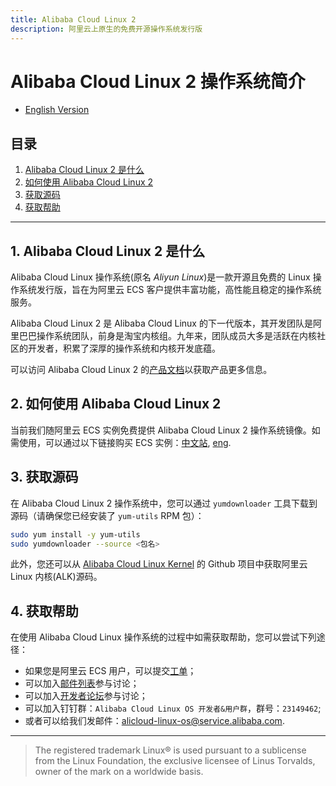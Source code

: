 ```yaml
---
title: Alibaba Cloud Linux 2
description: 阿里云上原生的免费开源操作系统发行版
---
```


Alibaba Cloud Linux 2 操作系统简介
=================================

+ [English Version](../os.md)

目录
----
1. [Alibaba Cloud Linux 2 是什么](#1-alibaba-cloud-linux-2-是什么)
2. [如何使用 Alibaba Cloud Linux 2](#2-如何使用-alibaba-cloud-linux-2)
3. [获取源码](#3-获取源码)
4. [获取帮助](#4-获取帮助)

-------------------------

## 1. Alibaba Cloud Linux 2 是什么

Alibaba Cloud Linux 操作系统(原名 _Aliyun Linux_)是一款开源且免费的 Linux 操作系统发行版，旨在为阿里云 ECS 客户提供丰富功能，高性能且稳定的操作系统服务。

Alibaba Cloud Linux 2 是 Alibaba Cloud Linux 的下一代版本，其开发团队是阿里巴巴操作系统团队，前身是淘宝内核组。九年来，团队成员大多是活跃在内核社区的开发者，积累了深厚的操作系统和内核开发底蕴。

可以访问 Alibaba Cloud Linux 2 的[产品文档](https://help.aliyun.com/document_detail/111881.html)以获取产品更多信息。

## 2. 如何使用 Alibaba Cloud Linux 2

当前我们随阿里云 ECS 实例免费提供 Alibaba Cloud Linux 2 操作系统镜像。如需使用，可以通过以下链接购买 ECS 实例：[中文站](https://ecs-buy.aliyun.com/), [eng](https://ecs-buy-intl.aliyun.com/).

## 3. 获取源码

在 Alibaba Cloud Linux 2 操作系统中，您可以通过 `yumdownloader` 工具下载到源码（请确保您已经安装了 `yum-utils` RPM 包）：

```bash
sudo yum install -y yum-utils
sudo yumdownloader --source <包名>
```

此外，您还可以从 [Alibaba Cloud Linux Kernel](https://github.com/alibaba/cloud-kernel) 的 Github 项目中获取阿里云 Linux 内核(ALK)源码。

## 4. 获取帮助

在使用 Alibaba Cloud Linux 操作系统的过程中如需获取帮助，您可以尝试下列途径：

+ 如果您是阿里云 ECS 用户，可以提交[工单](https://selfservice.console.aliyun.com/ticket/createIndex)；
+ 可以加入[邮件列表](MAILLIST.md)参与讨论；
+ 可以加入[开发者论坛](https://bbs.aliyun.com/thread/450.html)参与讨论；
+ 可以加入钉钉群：`Alibaba Cloud Linux OS 开发者&用户群`，群号：`23149462`;
+ 或者可以给我们发邮件：[alicloud-linux-os@service.alibaba.com](mailto:alicloud-linux-os@service.alibaba.com).

--------------------------------

> The registered trademark Linux® is used pursuant to a sublicense from the Linux Foundation, the exclusive licensee of Linus Torvalds, owner of the mark on a world­wide basis.
